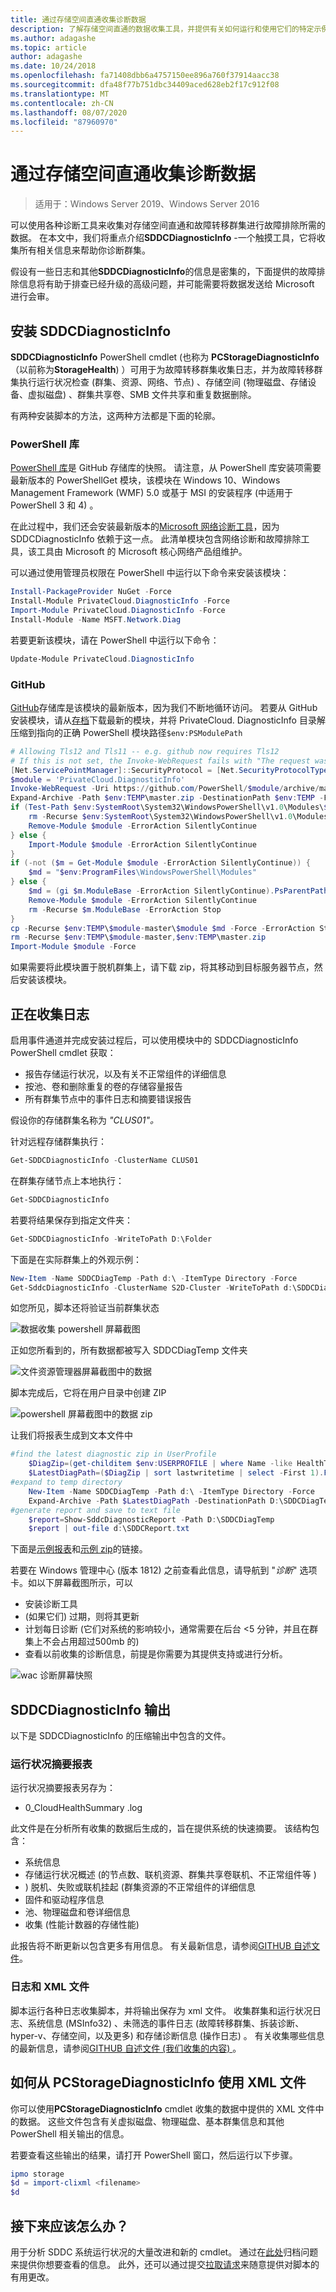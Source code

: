 ```yaml
---
title: 通过存储空间直通收集诊断数据
description: 了解存储空间直通的数据收集工具，并提供有关如何运行和使用它们的特定示例。
ms.author: adagashe
ms.topic: article
author: adagashe
ms.date: 10/24/2018
ms.openlocfilehash: fa71408dbb6a4757150ee896a760f37914aacc38
ms.sourcegitcommit: dfa48f77b751dbc34409aced628eb2f17c912f08
ms.translationtype: MT
ms.contentlocale: zh-CN
ms.lasthandoff: 08/07/2020
ms.locfileid: "87960970"
---
```

# <a name="collect-diagnostic-data-with-storage-spaces-direct"></a>通过存储空间直通收集诊断数据

> 适用于：Windows Server 2019、Windows Server 2016

可以使用各种诊断工具来收集对存储空间直通和故障转移群集进行故障排除所需的数据。 在本文中，我们将重点介绍**SDDCDiagnosticInfo** -一个触摸工具，它将收集所有相关信息来帮助你诊断群集。

假设有一些日志和其他**SDDCDiagnosticInfo**的信息是密集的，下面提供的故障排除信息将有助于排查已经升级的高级问题，并可能需要将数据发送给 Microsoft 进行会审。

## <a name="installing-get-sddcdiagnosticinfo"></a>安装 SDDCDiagnosticInfo

**SDDCDiagnosticInfo** PowerShell cmdlet (也称为 **PCStorageDiagnosticInfo**（以前称为**StorageHealth**) ）可用于为故障转移群集收集日志，并为故障转移群集执行运行状况检查 (群集、资源、网络、节点) 、存储空间 (物理磁盘、存储设备、虚拟磁盘) 、群集共享卷、SMB 文件共享和重复数据删除。

有两种安装脚本的方法，这两种方法都是下面的轮廓。

### <a name="powershell-gallery"></a>PowerShell 库

[PowerShell 库](https://www.powershellgallery.com/packages/PrivateCloud.DiagnosticInfo)是 GitHub 存储库的快照。 请注意，从 PowerShell 库安装项需要最新版本的 PowerShellGet 模块，该模块在 Windows 10、Windows Management Framework (WMF) 5.0 或基于 MSI 的安装程序 (中适用于 PowerShell 3 和 4) 。

在此过程中，我们还会安装最新版本的[Microsoft 网络诊断工具](https://www.powershellgallery.com/packages/MSFT.Network.Diag)，因为 SDDCDiagnosticInfo 依赖于这一点。 此清单模块包含网络诊断和故障排除工具，该工具由 Microsoft 的 Microsoft 核心网络产品组维护。

可以通过使用管理员权限在 PowerShell 中运行以下命令来安装该模块：

``` PowerShell
Install-PackageProvider NuGet -Force
Install-Module PrivateCloud.DiagnosticInfo -Force
Import-Module PrivateCloud.DiagnosticInfo -Force
Install-Module -Name MSFT.Network.Diag
```

若要更新该模块，请在 PowerShell 中运行以下命令：

``` PowerShell
Update-Module PrivateCloud.DiagnosticInfo
```

### <a name="github"></a>GitHub

[GitHub](https://github.com/PowerShell/PrivateCloud.DiagnosticInfo/)存储库是该模块的最新版本，因为我们不断地循环访问。 若要从 GitHub 安装模块，请从[存档](https://github.com/PowerShell/PrivateCloud.DiagnosticInfo/archive/master.zip)下载最新的模块，并将 PrivateCloud. DiagnosticInfo 目录解压缩到指向的正确 PowerShell 模块路径```$env:PSModulePath```

``` PowerShell
# Allowing Tls12 and Tls11 -- e.g. github now requires Tls12
# If this is not set, the Invoke-WebRequest fails with "The request was aborted: Could not create SSL/TLS secure channel."
[Net.ServicePointManager]::SecurityProtocol = [Net.SecurityProtocolType]::Tls12
$module = 'PrivateCloud.DiagnosticInfo'
Invoke-WebRequest -Uri https://github.com/PowerShell/$module/archive/master.zip -OutFile $env:TEMP\master.zip
Expand-Archive -Path $env:TEMP\master.zip -DestinationPath $env:TEMP -Force
if (Test-Path $env:SystemRoot\System32\WindowsPowerShell\v1.0\Modules\$module) {
    rm -Recurse $env:SystemRoot\System32\WindowsPowerShell\v1.0\Modules\$module -ErrorAction Stop
    Remove-Module $module -ErrorAction SilentlyContinue
} else {
    Import-Module $module -ErrorAction SilentlyContinue
}
if (-not ($m = Get-Module $module -ErrorAction SilentlyContinue)) {
    $md = "$env:ProgramFiles\WindowsPowerShell\Modules"
} else {
    $md = (gi $m.ModuleBase -ErrorAction SilentlyContinue).PsParentPath
    Remove-Module $module -ErrorAction SilentlyContinue
    rm -Recurse $m.ModuleBase -ErrorAction Stop
}
cp -Recurse $env:TEMP\$module-master\$module $md -Force -ErrorAction Stop
rm -Recurse $env:TEMP\$module-master,$env:TEMP\master.zip
Import-Module $module -Force

```

如果需要将此模块置于脱机群集上，请下载 zip，将其移动到目标服务器节点，然后安装该模块。

## <a name="gathering-logs"></a>正在收集日志

启用事件通道并完成安装过程后，可以使用模块中的 SDDCDiagnosticInfo PowerShell cmdlet 获取：

- 报告存储运行状况，以及有关不正常组件的详细信息
- 按池、卷和删除重复的卷的存储容量报告
- 所有群集节点中的事件日志和摘要错误报告

假设你的存储群集名称为 *"CLUS01"。*

针对远程存储群集执行：

``` PowerShell
Get-SDDCDiagnosticInfo -ClusterName CLUS01
```

在群集存储节点上本地执行：

``` PowerShell
Get-SDDCDiagnosticInfo
```

若要将结果保存到指定文件夹：

``` PowerShell
Get-SDDCDiagnosticInfo -WriteToPath D:\Folder
```

下面是在实际群集上的外观示例：

``` PowerShell
New-Item -Name SDDCDiagTemp -Path d:\ -ItemType Directory -Force
Get-SddcDiagnosticInfo -ClusterName S2D-Cluster -WriteToPath d:\SDDCDiagTemp
```

如您所见，脚本还将验证当前群集状态

![数据收集 powershell 屏幕截图](media/data-collection/CollectData.png)

正如您所看到的，所有数据都被写入 SDDCDiagTemp 文件夹

![文件资源管理器屏幕截图中的数据](media/data-collection/CollectDataFolder.png)

脚本完成后，它将在用户目录中创建 ZIP

![powershell 屏幕截图中的数据 zip](media/data-collection/CollectDataResult.png)

让我们将报表生成到文本文件中

```PowerShell
#find the latest diagnostic zip in UserProfile
    $DiagZip=(get-childitem $env:USERPROFILE | where Name -like HealthTest*.zip)
    $LatestDiagPath=($DiagZip | sort lastwritetime | select -First 1).FullName
#expand to temp directory
    New-Item -Name SDDCDiagTemp -Path d:\ -ItemType Directory -Force
    Expand-Archive -Path $LatestDiagPath -DestinationPath D:\SDDCDiagTemp -Force
#generate report and save to text file
    $report=Show-SddcDiagnosticReport -Path D:\SDDCDiagTemp
    $report | out-file d:\SDDCReport.txt

```

下面是[示例报表](https://github.com/Microsoft/WSLab/blob/dev/Scenarios/S2D%20Tools/Get-SDDCDiagnosticInfo/SDDCReport.txt)和[示例 zip](https://github.com/Microsoft/WSLab/blob/dev/Scenarios/S2D%20Tools/Get-SDDCDiagnosticInfo/HealthTest-S2D-Cluster-20180522-1546.ZIP)的链接。

若要在 Windows 管理中心 (版本 1812) 之前查看此信息，请导航到 "*诊断*" 选项卡。如以下屏幕截图所示，可以

- 安装诊断工具
-  (如果它们) 过期，则将其更新
- 计划每日诊断 (它们对系统的影响较小，通常需要在后台 <5 分钟，并且在群集上不会占用超过500mb 的) 
- 查看以前收集的诊断信息，前提是你需要为其提供支持或进行分析。

![wac 诊断屏幕快照](media/data-collection/Wac.png)

## <a name="get-sddcdiagnosticinfo-output"></a>SDDCDiagnosticInfo 输出

以下是 SDDCDiagnosticInfo 的压缩输出中包含的文件。

### <a name="health-summary-report"></a>运行状况摘要报表

运行状况摘要报表另存为：
- 0_CloudHealthSummary .log

此文件是在分析所有收集的数据后生成的，旨在提供系统的快速摘要。 该结构包含：

- 系统信息
- 存储运行状况概述 (的节点数、联机资源、群集共享卷联机、不正常组件等 ) 
- ) 脱机、失败或联机挂起 (群集资源的不正常组件的详细信息
- 固件和驱动程序信息
- 池、物理磁盘和卷详细信息
- 收集 (性能计数器的存储性能) 

此报告将不断更新以包含更多有用信息。 有关最新信息，请参阅[GITHUB 自述文件](https://github.com/PowerShell/PrivateCloud.DiagnosticInfo/edit/master/README.md)。

### <a name="logs-and-xml-files"></a>日志和 XML 文件

脚本运行各种日志收集脚本，并将输出保存为 xml 文件。 收集群集和运行状况日志、系统信息 (MSInfo32) 、未筛选的事件日志 (故障转移群集、拆装诊断、hyper-v、存储空间，以及更多) 和存储诊断信息 (操作日志) 。 有关收集哪些信息的最新信息，请参阅[GITHUB 自述文件 (我们收集的内容) ](https://github.com/PowerShell/PrivateCloud.DiagnosticInfo/blob/master/README.md#what-does-the-cmdlet-output-include)。

## <a name="how-to-consume-the-xml-files-from-get-pcstoragediagnosticinfo"></a>如何从 PCStorageDiagnosticInfo 使用 XML 文件
你可以使用**PCStorageDiagnosticInfo** cmdlet 收集的数据中提供的 XML 文件中的数据。 这些文件包含有关虚拟磁盘、物理磁盘、基本群集信息和其他 PowerShell 相关输出的信息。

若要查看这些输出的结果，请打开 PowerShell 窗口，然后运行以下步骤。

```PowerShell
ipmo storage
$d = import-clixml <filename>
$d
```

## <a name="what-to-expect-next"></a>接下来应该怎么办？
用于分析 SDDC 系统运行状况的大量改进和新的 cmdlet。
通过在[此处](https://github.com/PowerShell/PrivateCloud.DiagnosticInfo/issues)归档问题来提供你想要查看的信息。 此外，还可以通过提交[拉取请求](https://github.com/PowerShell/PrivateCloud.DiagnosticInfo/pulls)来随意提供对脚本的有用更改。
